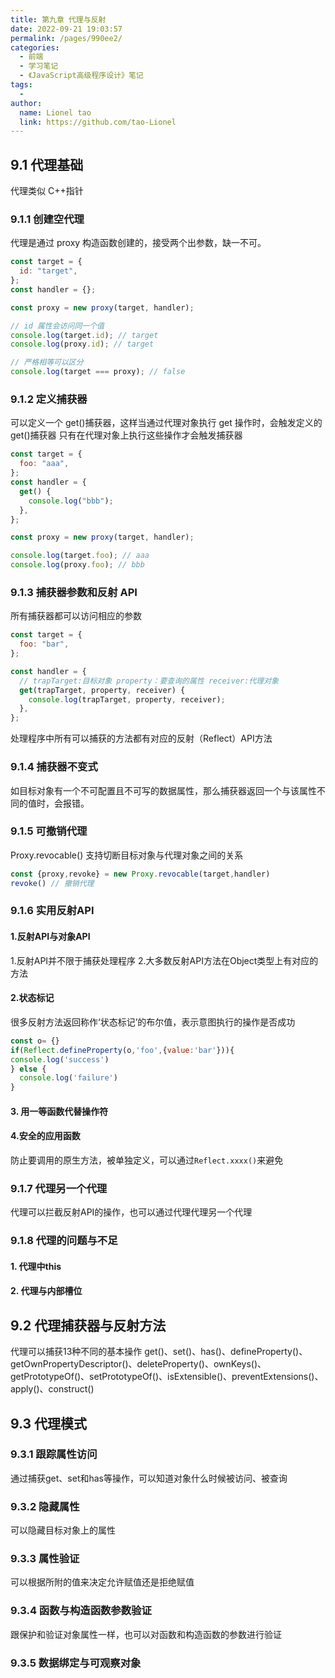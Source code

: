 ```yaml
---
title: 第九章 代理与反射
date: 2022-09-21 19:03:57
permalink: /pages/990ee2/
categories:
  - 前端
  - 学习笔记
  - 《JavaScript高级程序设计》笔记
tags:
  -
author:
  name: Lionel tao
  link: https://github.com/tao-Lionel
---
```


## 9.1 代理基础

代理类似 C++指针

### 9.1.1 创建空代理

代理是通过 proxy 构造函数创建的，接受两个出参数，缺一不可。

```js
const target = {
  id: "target",
};
const handler = {};

const proxy = new proxy(target, handler);

// id 属性会访问同一个值
console.log(target.id); // target
console.log(proxy.id); // target

// 严格相等可以区分
console.log(target === proxy); // false
```

### 9.1.2 定义捕获器

可以定义一个 get()捕获器，这样当通过代理对象执行 get 操作时，会触发定义的 get()捕获器
只有在代理对象上执行这些操作才会触发捕获器

```js
const target = {
  foo: "aaa",
};
const handler = {
  get() {
    console.log("bbb");
  },
};

const proxy = new proxy(target, handler);

console.log(target.foo); // aaa
console.log(proxy.foo); // bbb
```

### 9.1.3 捕获器参数和反射 API

所有捕获器都可以访问相应的参数

```js
const target = {
  foo: "bar",
};

const handler = {
  // trapTarget:目标对象 property：要查询的属性 receiver:代理对象
  get(trapTarget, property, receiver) {
    console.log(trapTarget, property, receiver);
  },
};
```

处理程序中所有可以捕获的方法都有对应的反射（Reflect）API方法

### 9.1.4 捕获器不变式

如目标对象有一个不可配置且不可写的数据属性，那么捕获器返回一个与该属性不同的值时，会报错。

### 9.1.5 可撤销代理

Proxy.revocable() 支持切断目标对象与代理对象之间的关系

```js
const {proxy,revoke} = new Proxy.revocable(target,handler)
revoke() // 撤销代理
```

### 9.1.6 实用反射API

#### 1.反射API与对象API

1.反射API并不限于捕获处理程序
2.大多数反射API方法在Object类型上有对应的方法

#### 2.状态标记

很多反射方法返回称作‘状态标记’的布尔值，表示意图执行的操作是否成功

```js
const o= {}
if(Reflect.defineProperty(o,'foo',{value:'bar'})){
console.log('success')
} else {
  console.log('failure')
}
```

#### 3. 用一等函数代替操作符

#### 4.安全的应用函数

防止要调用的原生方法，被单独定义，可以通过`Reflect.xxxx()`来避免

### 9.1.7 代理另一个代理

代理可以拦截反射API的操作，也可以通过代理代理另一个代理

### 9.1.8 代理的问题与不足

#### 1. 代理中this

#### 2. 代理与内部槽位

## 9.2 代理捕获器与反射方法

代理可以捕获13种不同的基本操作
get()、set()、has()、defineProperty()、getOwnPropertyDescriptor()、deleteProperty()、ownKeys()、getPrototypeOf()、setPrototypeOf()、isExtensible()、preventExtensions()、apply()、construct()

## 9.3 代理模式

### 9.3.1 跟踪属性访问

通过捕获get、set和has等操作，可以知道对象什么时候被访问、被查询

### 9.3.2 隐藏属性

可以隐藏目标对象上的属性

### 9.3.3 属性验证

可以根据所附的值来决定允许赋值还是拒绝赋值

### 9.3.4 函数与构造函数参数验证

跟保护和验证对象属性一样，也可以对函数和构造函数的参数进行验证

### 9.3.5 数据绑定与可观察对象
